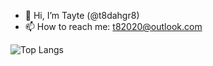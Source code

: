 - 👋 Hi, I’m Tayte (@t8dahgr8)
- 📫 How to reach me: t82020@outlook.com

<!---
t8dahgr8/t8dahgr8 is a ✨ special ✨ repository because its `README.md` (this file) appears on your GitHub profile.
You can click the Preview link to take a look at your changes.
--->

![Top Langs](https://github-readme-stats.vercel.app/api/top-langs/?username=anuraghazra&layout=compact&langs_count=10&title_color=ffffff&text_color=ffffff&bg_color=000000&border_color=ffffff)
